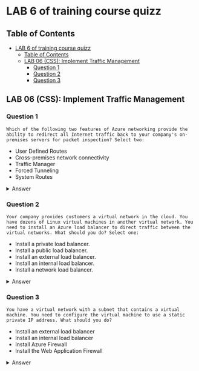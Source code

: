 # LAB 6 of training course quizz

## Table of Contents

- [LAB 6 of training course quizz](#lab-6-of-training-course-quizz)
  - [Table of Contents](#table-of-contents)
  - [LAB 06 (CSS): Implement Traffic Management](#lab-06-css-implement-traffic-management)
    - [Question 1](#question-1)
    - [Question 2](#question-2)
    - [Question 3](#question-3)

## LAB 06 (CSS): Implement Traffic Management

### Question 1

`Which of the following two features of Azure networking provide the ability to redirect all Internet traffic back to your company's on-premises servers for packet inspection?
Select two:`

- User Defined Routes
- Cross-premises network connectivity
- Traffic Manager
- Forced Tunneling
- System Routes

<details>
    <summary>Answer</summary>

    - Forced Tunneling
    - User Defined Routes

    > Why?

    User defined routes and forced tunneling. You can use forced tunneling to redirect internet bound traffic back to the company's on-premises infrastructure. Forced tunneling is commonly used in scenarios where organizations want to implement packet inspection or corporate audits. Forced tunneling in Azure is configured via virtual network user defined routes (UDR).
</details>

### Question 2

`Your company provides customers a virtual network in the cloud. You have dozens of Linux virtual machines in another virtual network. You need to install an Azure load balancer to direct traffic between the virtual networks. What should you do?
Select one:`

- Install a private load balancer.
- Install a public load balancer.
- Install an external load balancer.
- Install an internal load balancer.
- Install a network load balancer.

<details>
    <summary>Answer</summary>

    - Install an internal load balancer.

    > Why?

    Install an internal load balancer. Azure has two types of load balancers: public and internal. An internal load balancer directs traffic only to resources that are inside a virtual network or that use a VPN to access Azure infrastructure.

</details>

### Question 3

`You have a virtual network with a subnet that contains a virtual machine. You need to configure the virtual machine to use a static private IP address. What should you do?`

- Install an external load balancer
- Install an internal load balancer
- Install Azure Firewall
- Install the Web Application Firewall

<details>
    <summary>Answer</summary>

    - Install the Web Application Firewall

    > Why?

    Install the Web Application Firewall. The web application firewall (WAF) is an optional component that handles incoming requests before they reach a listener. The web application firewall checks each request for many common threats, based on the Open Web Application Security Project (OWASP).
</details>
